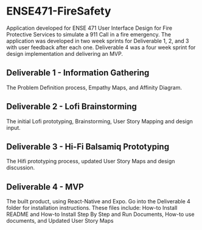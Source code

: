 # ENSE471-FireSafety
Application developed for ENSE 471 User Interface Design for Fire Protective Services to simulate a 911 Call in a fire emergency. The application was developed in two week sprints for Deliverable 1, 2, and 3 with user feedback after each one. Deliverable 4 was a four week sprint for design implementation and delivering an MVP.

## Deliverable 1 - Information Gathering 
The Problem Definition process, Empathy Maps, and Affinity Diagram.
## Deliverable 2 - Lofi Brainstorming
The initial Lofi prototyping, Brainstorming, User Story Mapping and design input.
## Deliverable 3 - Hi-Fi Balsamiq Prototyping
The Hifi prototyping process, updated User Story Maps and design discussion.
## Deliverable 4 - MVP 
The built product, using React-Native and Expo. Go into the Deliverable 4 folder for installation instructions. These files include: How-to Install README and How-to Install Step By Step and Run  Documents, How-to use documents, and Updated User Story Maps
